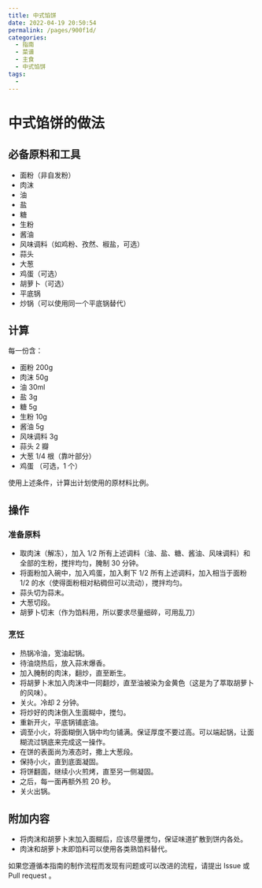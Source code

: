 ```yaml
---
title: 中式馅饼
date: 2022-04-19 20:50:54
permalink: /pages/900f1d/
categories:
  - 指南
  - 菜谱
  - 主食
  - 中式馅饼
tags:
  - 
---
```

# 中式馅饼的做法

## 必备原料和工具

* 面粉（非自发粉）
* 肉沫
* 油
* 盐
* 糖
* 生粉
* 酱油
* 风味调料（如鸡粉、孜然、椒盐，可选）
* 蒜头
* 大葱
* 鸡蛋（可选）
* 胡萝卜（可选）
* 平底锅
* 炒锅（可以使用同一个平底锅替代）

## 计算

每一份含：

* 面粉 200g
* 肉沫 50g
* 油 30ml
* 盐 3g
* 糖 5g
* 生粉 10g
* 酱油 5g
* 风味调料 3g
* 蒜头 2 瓣
* 大葱 1/4 根（靠叶部分）
* 鸡蛋 （可选，1 个）

使用上述条件，计算出计划使用的原材料比例。

## 操作

### 准备原料

* 取肉沫（解冻），加入 1/2 所有上述调料（油、盐、糖、酱油、风味调料）和全部的生粉，搅拌均匀，腌制 30 分钟。
* 将面粉加入碗中，加入鸡蛋，加入剩下 1/2 所有上述调料，加入相当于面粉 1/2 的水（使得面粉相对粘稠但可以流动），搅拌均匀。
* 蒜头切为蒜末。
* 大葱切段。
* 胡萝卜切末（作为馅料用，所以要求尽量细碎，可用乱刀）

### 烹饪

* 热锅冷油，宽油起锅。
* 待油烧热后，放入蒜末爆香。
* 加入腌制的肉沫，翻炒，直至断生。
* 将胡萝卜末加入肉沫中一同翻炒，直至油被染为金黄色（这是为了萃取胡萝卜的风味）。
* 关火。冷却 2 分钟。
* 将炒好的肉沫倒入生面糊中，搅匀。
* 重新开火，平底锅铺底油。
* 调至小火，将面糊倒入锅中均匀铺满。保证厚度不要过高。可以端起锅，让面糊流过锅底来完成这一操作。
* 在饼的表面尚为液态时，撒上大葱段。
* 保持小火，直到底面凝固。
* 将饼翻面，继续小火煎烤，直至另一侧凝固。
* 之后，每一面再额外煎 20 秒。
* 关火出锅。

## 附加内容

- 将肉沫和胡萝卜末加入面糊后，应该尽量搅匀，保证味道扩散到饼内各处。
- 肉沫和胡萝卜末即馅料可以使用各类熟馅料替代。

如果您遵循本指南的制作流程而发现有问题或可以改进的流程，请提出 Issue 或 Pull request 。

